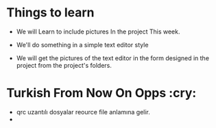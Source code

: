 
<h1><b>Things to learn</b></h1>

- We will Learn to include pictures In the project This week.

- We'll do something in a simple text editor style


- We will get the pictures of the text editor in the form designed in the project from the project's folders.

<h1><b>Turkish From Now On Opps :cry: </b></h1>

- qrc uzantılı dosyalar reource file anlamına gelir.
- 